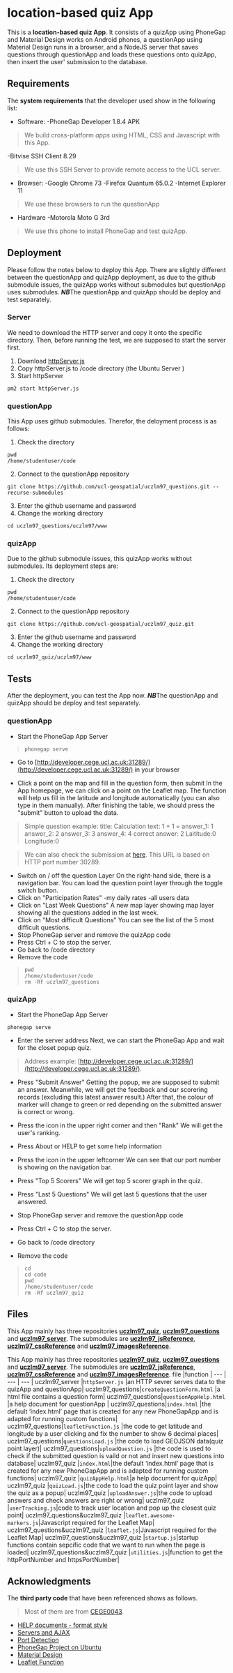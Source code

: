 # location-based quiz App

This is a **location-based quiz App**. It consists of a quizApp using PhoneGap and Material Design works on Android phones,  a questionApp using Material Design runs in a browser, and a NodeJS server that saves questions through questionApp and loads these questions onto quizApp, then insert the user' submission to the database.


## Requirements

The **system requirements** that the developer used show in the following list:

- Software:
-PhoneGap Developer 1.8.4 APK 
>We build cross-platform _apps_ using HTML, CSS and Javascript with this App.

-Bitvise SSH Client 8.29 
>We use this SSH Server to provide remote access to the UCL server.

- Browser:
-Google Chrome 73
-Firefox Quantum 65.0.2
-Internet Explorer 11
>We use these browsers to run the questionApp
- Hardware
-Motorola Moto G 3rd 
>We use this phone to install PhoneGap and test quizApp.


## Deployment

Please follow the notes below to deploy this App. There are slightly different between the questionApp and quizApp deployment, as due to the github submodule issues, the quizApp works without submodules but questionApp uses submodules.
***NB***The questionApp and quizApp should be deploy and test separately.

### Server
We need to download the HTTP server and copy it onto the specific directory. Then, before running the test, we are supposed to start the server first.

1. Download [httpServer.js](https://github.com/ucl-geospatial/uczlm97_server/blob/master/httpServer.js)
2. Copy httpServer.js to /code directory (the Ubuntu Server )
3. Start httpServer
```
pm2 start httpServer.js
```
###  questionApp
This App uses github submodules. Therefor, the deloyment process is as follows:
1. Check the directory
```
pwd
/home/studentuser/code
```
2.  Connect to the questionApp repository
```
git clone https://github.com/ucl-geospatial/uczlm97_questions.git --recurse-submodules
```
3. Enter the github username and password
4. Change the working directory
```
cd uczlm97_questions/uczlm97/www
```

###  quizApp

Due to the github submodule issues, this quizApp works without submodules. Its deployment steps are:
1. Check the directory
```
pwd
/home/studentuser/code
```
2.  Connect to the questionApp repository
```
git clone https://github.com/ucl-geospatial/uczlm97_quiz.git
```
3. Enter the github username and password
4. Change the working directory
```
cd uczlm97_quiz/uczlm97/www
```

## Tests
After the deployment, you can test the App now.
***NB***The questionApp and quizApp should be deploy and test separately.


###  questionApp
- Start the PhoneGap App Server
> ```
>phonegap serve
>```
- Go to [http://developer.cege.ucl.ac.uk:31289/](http://developer.cege.ucl.ac.uk:31289/) in your browser

- Click a point on the map and fill in the question form, then submit
In the App homepage, we can click on a point on the Leaflet map. The function will help us fill in the latitude and longitude automatically (you can also type in them manually). After finishing the table, we should press the "submit" button to upload the data. 
>Simple question example:
>title: Calculation
>text: 1 + 1 =
>answer_1: 1
>answer_2: 2
>answer_3: 3
>answer_4: 4
>correct answer: 2
>Laititude:0
>Longitude:0

> We can also check the submission at [here](http://developer.cege.ucl.ac.uk:30289/getQuizPoints/30289).
>This URL is based on HTTP port number 30289.
- Switch on / off the question Layer
On the right-hand side, there is a navigation bar. You can load the question point layer through the toggle switch button.
- Click on "Participation Rates"
-my daily rates
-all users data
- Click on "Last Week Questions"
A new map layer showing  map layer showing all the questions added in the last week.
- Click on "Most difficult Questions"
You can see the list of  the 5 most difficult questions.
- Stop PhoneGap server and remove the quizApp code
- Press Ctrl + C to stop the server.
- Go back to /code directory
- Remove the code
>```
>pwd 
>/home/studentuser/code
>rm -Rf uczlm97_questions
>```

###  quizApp
- Start the PhoneGap App Server
```
phonegap serve
```
- Enter the server address
Next, we can start the PhoneGap App and wait for the closet popup quiz. 
>Address example:
>[http://developer.cege.ucl.ac.uk:31289/](http://developer.cege.ucl.ac.uk:31289/).

- Press "Submit Answer"
Getting the popup, we are supposed to submit an answer. 
Meanwhile, we will get the feedback and our scorering records (excluding this latest answer result.)
After that, the colour of marker will change to green or red depending on the submitted answer is correct or wrong.
- Press the icon in the upper right corner and then "Rank"
We will get the user's ranking.
- Press About or HELP to get some help information

- Press the icon in the upper leftcorner 
We can see that our port number is showing on the navigation bar.

- Press "Top 5 Scorers"
We will get top 5 scorer graph in the quiz.
- Press "Last 5 Questions"
We will get last 5 questions that the user answered.
- Stop PhoneGap server and remove the questionApp code
- Press Ctrl + C to stop the server.
- Go back to /code directory
- Remove the code
>```
>cd
>cd code
>pwd
>/home/studentuser/code
>rm -Rf uczlm97_quiz
>```


## Files
This App mainly has three repositories **[uczlm97_quiz](https://github.com/ucl-geospatial/uczlm97_quiz)**, **[uczlm97_questions](https://github.com/ucl-geospatial/uczlm97_questions)** and **[uczlm97_server](https://github.com/ucl-geospatial/uczlm97_server)**. The submodules are **[uczlm97_jsReference](https://github.com/GEOGMLIU/uczlm97_jsReference)**, **[uczlm97_cssReference](https://github.com/GEOGMLIU/uczlm97_cssReference)** and **[uczlm97_imagesReference](https://github.com/GEOGMLIU/uczlm97_imagesReference)**.



This App mainly has three repositories **[uczlm97_quiz](https://github.com/ucl-geospatial/uczlm97_quiz)**, **[uczlm97_questions](https://github.com/ucl-geospatial/uczlm97_questions)** and **[uczlm97_server](https://github.com/ucl-geospatial/uczlm97_server)**. The submodules are **[uczlm97_jsReference](https://github.com/GEOGMLIU/uczlm97_jsReference)**, **[uczlm97_cssReference](https://github.com/GEOGMLIU/uczlm97_cssReference)** and **[uczlm97_imagesReference](https://github.com/GEOGMLIU/uczlm97_imagesReference)**.
file                           |function                     |
--- | --- | --- |
uczlm97_server  |`httpServer.js`            |an HTTP sevrer serves data to the quizApp and questionApp|
uczlm97_questions|`createQuestionForm.html`            |a html file contains a question form|
uczlm97_questions|`questionAppHelp.html`            |a help document for questionApp |
uczlm97_questions|`index.html`            |the default ‘index.html’ page that is created for any new PhoneGapApp and is adapted for running custom functions|
uczlm97_questions|`leafletFunction.js`            |the code to get latitude and longitude by a user clicking and fix the number to show 6 decimal places|
uczlm97_questions|`questionsLoad.js`            |the code to load GEOJSON data(quiz point layer)|
uczlm97_questions|`uploadQuestion.js`            |the code is used to check if the submitted question is vaild or not and insert new questions into database|
uczlm97_quiz     |`index.html`|the default ‘index.html’ page that is created for any new PhoneGapApp and is adapted for running custom functions|
uczlm97_quiz     |`quizAppHelp.html`|a help document for quizApp|
uczlm97_quiz     |`quizLoad.js`|the code to load the quiz point layer and show the quiz as a popup|
uczlm97_quiz     |`uploadAnswer.js`|the code to upload answers and check answers are right or wrong|
uczlm97_quiz     |`userTracking.js`|code to track user location and pop up the closest quiz point|
uczlm97_questions&uczlm97_quiz     |`leaflet.awesome-markers.js`|Javascript required for the Leaflet Map|
uczlm97_questions&uczlm97_quiz     |`leaflet.js`|Javascript required for the Leaflet Map|
uczlm97_questions&uczlm97_quiz     |`startup.js`|startup functions contain sepcific code that we want to run when the page is loaded|
uczlm97_questions&uczlm97_quiz     |`utilities.js`|function to get the httpPortNumber and httpsPortNumber|

## Acknowledgments
The **third party code** that have been referenced shows as follows.
>Most of them are from [CEGE0043](https://moodle-1819.ucl.ac.uk/course/view.php?id=1330&section=0). 
-  [HELP documents - format style](https://webdesign.tutsplus.com/articles/)
-  [ Servers and AJAX](https://moodle-1819.ucl.ac.uk/mod/folder/view.php?id=1025047)
- [Port Detection ](https://moodle-1819.ucl.ac.uk/course/view.php?id=1330&section=7)
- [PhoneGap Project on Ubuntu](https://moodle-1819.ucl.ac.uk/course/view.php?id=1330&section=6)
- [Material Design](https://getmdl.io/templates/dashboard/index.html)
- [Leaflet Function](https://moodle-1819.ucl.ac.uk/course/view.php?id=1330&section=5)
